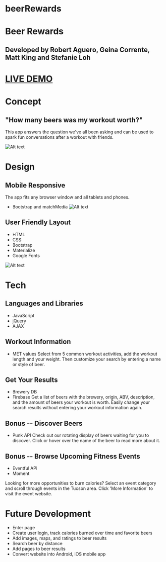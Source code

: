 # beerRewards

# Beer Rewards

## Developed by Robert Aguero, Geina Corrente, Matt King and Stefanie Loh

# [LIVE DEMO](https://sloh03.github.io/beerRewards/)

# Concept

## "How many beers was my workout worth?"
This app answers the question we've all been asking and can be used to spark fun conversations after a workout with friends.

![Alt text](images/1logo.png?raw=true "Home Screen")



# Design

## Mobile Responsive
The app fits any browser window and all tablets and phones.
* Bootstrap and matchMedia
![Alt text](images/6mockup.png?raw=true "Mockup")


## User Friendly Layout
* HTML
* CSS
* Bootstrap
* Materialize
* Google Fonts

![Alt text](images/7full_screen.png?raw=true "Full Screen")


# Tech

## Languages and Libraries
* JavaScript
* jQuery
* AJAX


## Workout Information
* MET values
Select from 5 common workout activities, add the workout length and your weight.
Then customize your search by entering a name or style of beer.




## Get Your Results
* Brewery DB
* Firebase
Get a list of beers with the brewery, origin, ABV, description, and the amount of beers your workout is worth.
Easily change your search results without entering your workout information again.



## Bonus -- Discover Beers
* Punk API
Check out our rotating display of beers waiting for you to discover. Click or hover over the name of the beer to read more about it.



## Bonus -- Browse Upcoming Fitness Events
* Eventful API
* Moment

Looking for more opportunities to burn calories? Select an event category and scroll through events in the Tucson area.
Click 'More Information' to visit the event website.




# Future Development
* Enter page
* Create user login, track calories burned over time and favorite beers
* Add images, maps, and ratings to beer results
* Search beer by distance
* Add pages to beer results
* Convert website into Android, iOS mobile app

